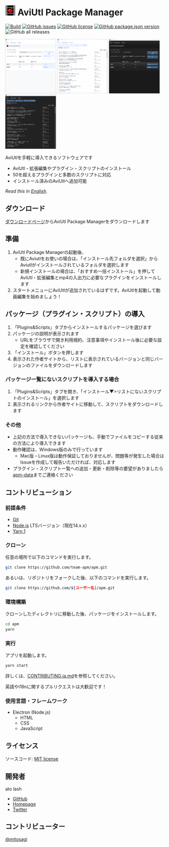 # ![Logo](./icon/apm32.png) AviUtl Package Manager

[![Build](https://github.com/team-apm/apm/actions/workflows/build.yml/badge.svg)](https://github.com/team-apm/apm/actions/workflows/build.yml)
[![GitHub issues](https://img.shields.io/github/issues/team-apm/apm)](https://github.com/team-apm/apm/issues)
[![GitHub license](https://img.shields.io/github/license/team-apm/apm)](https://github.com/team-apm/apm/blob/main/LICENSE)
[![GitHub package.json version](https://img.shields.io/github/package-json/v/team-apm/apm)](https://github.com/team-apm/apm/releases/latest)
![GitHub all releases](https://img.shields.io/github/downloads/team-apm/apm/total)

<p>
  <img src="./docs/images/tab1.png" width="160" />
  <img src="./docs/images/tab2.png" width="160" />
  <img src="./docs/images/tab1dark.png" width="160" />
  <img src="./docs/images/tab2dark.png" width="160" />
</p>

AviUtlを手軽に導入できるソフトウェアです

- AviUtl・拡張編集やプラグイン・スクリプトのインストール
- 50を超えるプラグインと多数のスクリプトに対応
- インストール済みのAviUtlへ追加可能

_Read this in [English](./README.en.md)_.

## ダウンロード

[ダウンロードページ](https://team-apm.github.io/apm/)からAviUtl Package Managerをダウンロードします

## 準備

1. AviUtl Package Managerの起動後、
   - 既にAviutlをお使いの場合は、「インストール先フォルダを選択」からAviutlがインストールされているフォルダを選択します
   - 新規インストールの場合は、「おすすめ一括インストール」を押してAviUtl・拡張編集とmp4の入出力に必要なプラグインをインストールします
2. スタートメニューにAviUtlが追加されているはずです。AviUtlを起動して動画編集を始めましょう！

## パッケージ（プラグイン・スクリプト）の導入

1. 「Plugins&Scripts」タブからインストールするパッケージを選びます
2. パッケージの説明が表示されます
   - URLをブラウザで開き利用規約、注意事項やインストール後に必要な設定を確認してください
3. 「インストール」ボタンを押します
4. 表示された作者サイトから、リストに表示されているバージョンと同じバージョンのファイルをダウンロードします

### パッケージ一覧にないスクリプトを導入する場合

1. 「Plugins&Scripts」タブを開き、「インストール▼>リストにないスクリプトのインストール」を選択します
2. 表示されるリンクから作者サイトに移動して、スクリプトをダウンロードします

### その他

- 上記の方法で導入できないパッケージも、手動でファイルをコピーする従来の方法により導入できます
- 動作確認は、Windows版のみで行っています
  - Mac版・Linux版は動作保証しておりませんが、問題等が発生した場合はIssueを作成して報告いただければ、対応します
- プラグイン・スクリプト一覧への追加・更新・削除等の要望がありましたら[apm-data](https://github.com/team-apm/apm-data/issues)までご連絡ください

## コントリビューション

### 前提条件

- [Git](https://git-scm.com/)
- [Node.js](https://nodejs.org/) LTSバージョン（現在14.x.x）
- [Yarn 1](https://classic.yarnpkg.com/)

### クローン

任意の場所で以下のコマンドを実行します。

```bash
git clone https://github.com/team-apm/apm.git
```

あるいは、リポジトリをフォークした後、以下のコマンドを実行します。

```bash
git clone https://github.com/${ユーザー名}/apm.git
```

### 環境構築

クローンしたディレクトリに移動した後、パッケージをインストールします。

```bash
cd apm
yarn
```

### 実行

アプリを起動します。

```bash
yarn start
```

詳しくは、[CONTRIBUTING.ja.md](./CONTRIBUTING.ja.md)を参照してください。

英語やi18nに関するプルリクエストは大歓迎です！

### 使用言語・フレームワーク

- Electron (Node.js)
  - HTML
  - CSS
  - JavaScript

## ライセンス

ソースコード: [MIT license](./LICENSE)

## 開発者

ato lash

- [GitHub](https://github.com/hal-shu-sato)
- [Homepage](http://halshusato.starfree.jp/)
- [Twitter](https://twitter.com/hal_shu_sato)

## コントリビューター

[@mitosagi](https://github.com/mitosagi)
